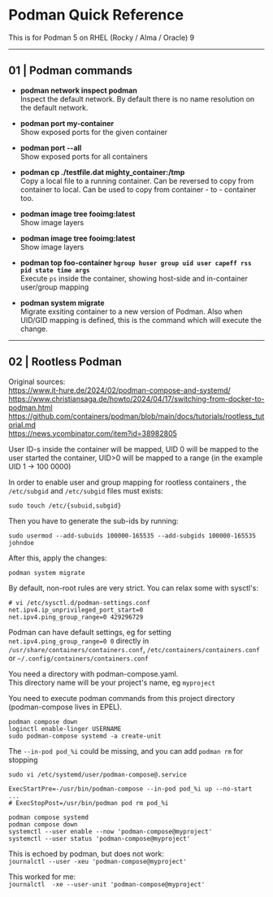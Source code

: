 # Podman Quick Reference

This is for Podman 5 on RHEL (Rocky / Alma / Oracle) 9

---
## 01 | Podman commands

- **podman network inspect podman**  
Inspect the default network.
By default there is no name resolution on the default network.

- **podman port my-container**  
Show exposed ports for the given container

- **podman port --all**  
Show exposed ports for all containers

- **podman cp ./testfile.dat mighty_container:/tmp**  
Copy a local file to a running container.
Can be reversed to copy from container to local.
Can be used to copy from container - to - container too.

- **podman image tree fooimg:latest**  
Show image layers

- **podman image tree fooimg:latest**  
Show image layers

- **podman top foo-container ```hgroup huser group uid user capeff rss pid state time args```**  
Execute ```ps``` inside the container, showing host-side and in-container user/group mapping

- **podman system migrate**  
Migrate exsiting container to a new version of Podman.
Also when UID/GID mapping is defined, this is the command which will execute the change.



---
## 02 | Rootless Podman

Original sources:  
<https://www.it-hure.de/2024/02/podman-compose-and-systemd/>  
<https://www.christiansaga.de/howto/2024/04/17/switching-from-docker-to-podman.html>  
<https://github.com/containers/podman/blob/main/docs/tutorials/rootless_tutorial.md>  
<https://news.ycombinator.com/item?id=38982805>  

User ID-s inside the container will be mapped, UID 0 will be mapped to the user started the container,
UID>0 will be mapped to a range (in the example UID 1 -> 100 0000)

In order to enable user and group mapping for rootless containers , 
the `/etc/subgid` and `/etc/subgid` files must exists:

```
sudo touch /etc/{subuid,subgid}
```

Then you have to generate the sub-ids by running:

```
sudo usermod --add-subuids 100000-165535 --add-subgids 100000-165535 johndoe
```

After this, apply the changes:

```
podman system migrate
```

By default, non-root rules are very strict. You can relax some with sysctl's:

```
# vi /etc/sysctl.d/podman-settings.conf
net.ipv4.ip_unprivileged_port_start=0
net.ipv4.ping_group_range=0 429296729
```

Podman can have default settings, eg for setting `net.ipv4.ping_group_range=0 0` directly in `/usr/share/containers/containers.conf`, `/etc/containers/containers.conf` or `~/.config/containers/containers.conf`

You need a directory with podman-compose.yaml.  
This directory name will be your project's name, eg `myproject`

You need to execute podman commands from this project directory (podman-compose lives in EPEL).

`podman compose down`  
`loginctl enable-linger USERNAME`  
`sudo podman-compose systemd -a create-unit`  

The `--in-pod pod_%i` could be missing, and you can add `podman rm` for stopping

`sudo vi /etc/systemd/user/podman-compose@.service`

```
ExecStartPre=-/usr/bin/podman-compose --in-pod pod_%i up --no-start
...
# ExecStopPost=/usr/bin/podman pod rm pod_%i
```

`podman compose systemd`  
`podman compose down`  
`systemctl --user enable --now 'podman-compose@myproject'`  
`systemctl --user status 'podman-compose@myproject'`
                                                                  
This is echoed by podman, but does not work:  
`journalctl --user -xeu 'podman-compose@myproject'`       

This worked for me:  
`journalctl  -xe --user-unit 'podman-compose@myproject'`

